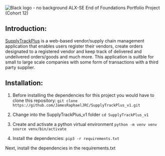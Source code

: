 ![Black logo - no background](https://github.com/JamesRaphaelJRC/SupplyTrackPlus_v1/assets/122796226/d0daf6e2-3aca-45a0-a46f-edb3a0c001e1)
ALX-SE End of Foundations Portfolio Project (Cohort 12)

## Introduction:
[SupplyTrackPlus](https://supplytrackplus.me) is a web-based vendor/supply chain management application that enables users register their vendors, create orders designated to a registered vendor and keep track of delivered and undelivered orders/goods and much more. This application is suitble for small to large scale companies with some form of transactions with a third party supplier.

## Installation:
1. Before installing the dependencies for this project you would have to clone this repository:
`git clone https://github.com/JamesRaphaelJRC/SupplyTrackPlus_v1.git`

2. Change into the SupplyTrackPlus_v1 folder
`cd SupplyTrackPlus_v1`

3. Create and activate a python virtual environment
`python -m venv venv`
`source venv/bin/activate` 

4. Install the dependencies:
   `pip3 -r requirements.txt`

Next, install the dependencies in the requirements.txt
